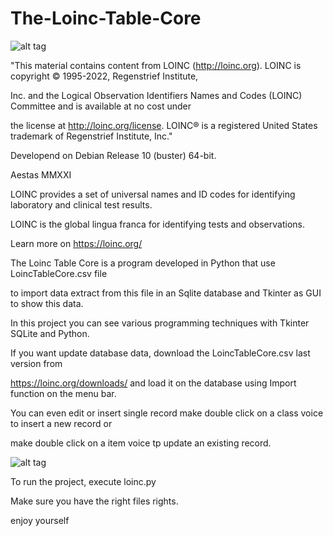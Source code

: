 # The-Loinc-Table-Core

![alt tag](https://user-images.githubusercontent.com/5463566/182586570-611f1f5f-f782-4234-9138-d65913293e9c.png)

"This material contains content from LOINC (http://loinc.org). LOINC is copyright © 1995-2022, Regenstrief Institute, 

Inc. and the Logical Observation Identifiers Names and Codes (LOINC) Committee and is available at no cost under 

the license at http://loinc.org/license. LOINC® is a registered United States trademark of Regenstrief Institute, Inc."

Developend on Debian Release 10 (buster) 64-bit.

Aestas MMXXI

LOINC provides a set of universal names and ID codes for identifying laboratory and clinical test results.

LOINC is the global lingua franca for identifying tests and observations.

Learn more on https://loinc.org/

The Loinc Table Core is a program developed in Python that use LoincTableCore.csv file

to import data extract from this file in an Sqlite database and Tkinter as GUI to show this data.

In this project you can see various programming techniques with Tkinter SQLite and Python.

If you want update database data, download the LoincTableCore.csv last version from 

https://loinc.org/downloads/ and load it on the database using Import function on the menu bar.

You can even edit or insert single record make double click on a class voice to insert a new record or 

make double click on a item voice tp update an existing record.

![alt tag](https://user-images.githubusercontent.com/5463566/182587177-cc5e433d-2559-41ff-819b-15f27358c3b0.png)

To run the project, execute loinc.py

Make sure you have the right files rights.

enjoy yourself
